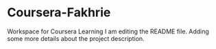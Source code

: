 # Coursera-Fakhrie
Workspace for Coursera Learning
I am editing the README file. Adding some more details about the project description.
